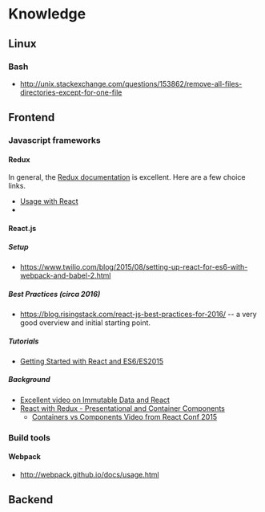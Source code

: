 # Knowledge

## Linux
### Bash
- http://unix.stackexchange.com/questions/153862/remove-all-files-directories-except-for-one-file


## Frontend

### Javascript frameworks

#### Redux
In general, the [Redux documentation](http://redux.js.org/) is excellent. Here are a few choice links.
- [Usage with React](http://redux.js.org/docs/basics/UsageWithReact.html)
- 
#### React.js
##### Setup
- https://www.twilio.com/blog/2015/08/setting-up-react-for-es6-with-webpack-and-babel-2.html

##### Best Practices (circa 2016)
- https://blog.risingstack.com/react-js-best-practices-for-2016/ -- a very good overview and initial starting point.

##### Tutorials
- [Getting Started with React and ES6/ES2015](https://blog.risingstack.com/the-react-way-getting-started-tutorial/)

##### Background
- [Excellent video on Immutable Data and React](https://www.youtube.com/watch?v=I7IdS-PbEgI)
- [React with Redux - Presentational and Container Components](https://medium.com/@dan_abramov/smart-and-dumb-components-7ca2f9a7c7d0#.nmbdhjyev)
  - [Containers vs Components Video from React Conf 2015](https://www.youtube.com/watch?v=KYzlpRvWZ6c&t=1351)

### Build tools

#### Webpack
- http://webpack.github.io/docs/usage.html

## Backend
